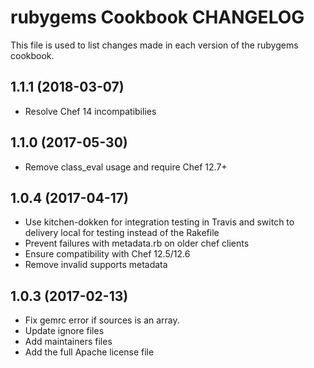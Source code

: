 # rubygems Cookbook CHANGELOG

This file is used to list changes made in each version of the rubygems cookbook.

## 1.1.1 (2018-03-07)

- Resolve Chef 14 incompatibilies

## 1.1.0 (2017-05-30)

- Remove class_eval usage and require Chef 12.7+

## 1.0.4 (2017-04-17)

- Use kitchen-dokken for integration testing in Travis and switch to delivery local for testing instead of the Rakefile
- Prevent failures with metadata.rb on older chef clients
- Ensure compatibility with Chef 12.5/12.6
- Remove invalid supports metadata

## 1.0.3 (2017-02-13)

- Fix gemrc error if sources is an array.
- Update ignore files
- Add maintainers files
- Add the full Apache license file
